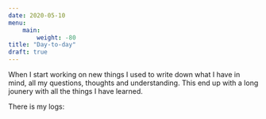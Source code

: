 ```yaml
---
date: 2020-05-10
menu:
    main:
        weight: -80
title: "Day-to-day"
draft: true
---
```


When I start working on new things I used to write down what I have in mind, all my questions, thoughts and understanding. This end up with a long jounery with all the things I have learned.

There is my logs:
